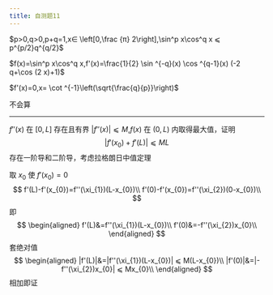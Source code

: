 ```yaml
---
title: 自测题11
---
```


$p>0,q>0,p+q=1,x∈ \left[0,\frac {π} 2\right],\sin^p x\cos^q x ⩽  p^{p/2}q^{q/2}$

$f(x)=\sin^p x\cos^q x,f'(x)=\frac{1}{2} \sin ^{-q}(x) \cos ^{q-1}(x) (-2 q+\cos (2 x)+1)$

$f'(x)=0,x= \cot ^{-1}\left(\sqrt{\frac{q}{p}}\right)$

不会算

---

$f''(x)$ 在 $[0,L]$ 存在且有界 $|f''(x)| ⩽  M$,$f(x)$ 在 $(0,L)$ 内取得最大值，证明
$$
|f'(x_{0})+f'(L)| ⩽  ML
$$
存在一阶导和二阶导，考虑拉格朗日中值定理

取 $x_{0}$ 使 $f'(x_{0})=0$
$$
f'(L)-f'(x_{0})=f''(\xi_{1})(L-x_{0})\\
f'(0)-f'(x_{0})=f''(\xi_{2})(0-x_{0})\\
$$
即
$$
\begin{aligned}
f'(L)&=f''(\xi_{1})(L-x_{0})\\
f'(0)&=-f''(\xi_{2})x_{0}\\
\end{aligned}
$$
套绝对值
$$
\begin{aligned}
|f'(L)|&=|f''(\xi_{1})(L-x_{0})| ⩽  M(L-x_{0})\\
|f'(0)|&=|-f''(\xi_{2})x_{0}| ⩽  Mx_{0}\\
\end{aligned}
$$
相加即证
